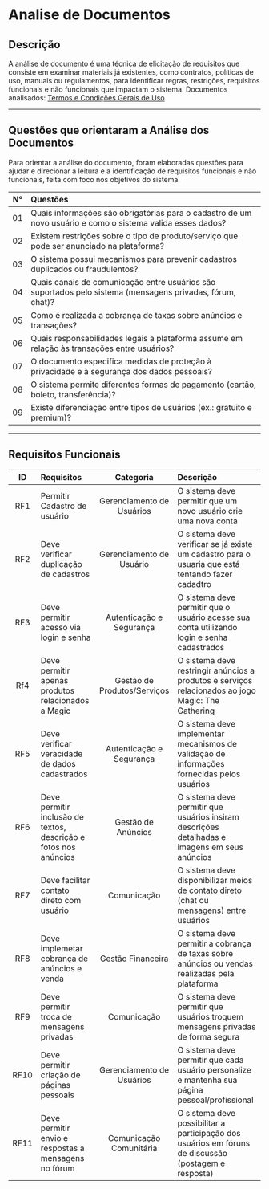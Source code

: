 # Analise de Documentos 

## Descrição 
A análise de documento é uma técnica de elicitação de requisitos que consiste em examinar materiais já existentes, como contratos, políticas de uso, manuais ou regulamentos, para identificar regras, restrições, requisitos funcionais e não funcionais que impactam o sistema.
Documentos analisados: [Termos e Condições Gerais de Uso](https://www.ligamagic.com.br/?view=contrato)

---
## Questões que orientaram a Análise dos Documentos
Para orientar a análise do documento, foram elaboradas questões para ajudar e direcionar a leitura e a identificação de requisitos funcionais e não funcionais, feita com foco nos objetivos do sistema.

| N°   | Questões                                                                                                   |
|:----:|:-----------------------------------------------------------------------------------------------------------|
|  01  | Quais informações são obrigatórias para o cadastro de um novo usuário e como o sistema valida esses dados? |
|  02  | Existem restrições sobre o tipo de produto/serviço que pode ser anunciado na plataforma?                   |
|  03  | O sistema possui mecanismos para prevenir cadastros duplicados ou fraudulentos?                            |
|  04  | Quais canais de comunicação entre usuários são suportados pelo sistema (mensagens privadas, fórum, chat)?  |
|  05  | Como é realizada a cobrança de taxas sobre anúncios e transações?                                          |
|  06  | Quais responsabilidades legais a plataforma assume em relação às transações entre usuários?                |
|  07  | O documento especifica medidas de proteção à privacidade e à segurança dos dados pessoais?                 |
|  08  | O sistema permite diferentes formas de pagamento (cartão, boleto, transferência)?                          |
|  09  | Existe diferenciação entre tipos de usuários (ex.: gratuito e premium)?                                    |


---
## Requisitos Funcionais 

| ID   | Requisitos                                                       |         Categoria           | Descrição                                                                                            |
|:----:|:-----------------------------------------------------------------|:---------------------------:|:-----------------------------------------------------------------------------------------------------|
| RF1  | Permitir Cadastro de usuário                                     |  Gerenciamento de Usuários  | O sistema deve permitir que um novo usuário crie uma nova conta                                      |
| RF2  | Deve verificar duplicação de cadastros                           |  Gerenciamento de Usuário   | O sistema deve verificar se já existe um cadastro para o usuaria que está tentando fazer cadadtro    |
| RF3  | Deve permitir acesso via login e senha                           |  Autenticação e Segurança   | O sistema deve permitir que o usuário acesse sua conta utilizando login e senha cadastrados          | | 
| Rf4  | Deve permitir apenas produtos relacionados a Magic               | Gestão de Produtos/Serviços | O sistema deve restringir anúncios a produtos e serviços relacionados ao jogo Magic: The Gathering   | |
| RF5  | Deve verificar veracidade de dados cadastrados                   |  Autenticação e Segurança   | O sistema deve implementar mecanismos de validação de informações fornecidas pelos usuários          | 
| RF6  | Deve permitir inclusão de textos, descrição e fotos nos anúncios |     Gestão de Anúncios      | O sistema deve permitir que usuários insiram descrições detalhadas e imagens em seus anúncios        |
| RF7  | Deve facilitar contato direto com usuário                        |         Comunicação         | O sistema deve disponibilizar meios de contato direto (chat ou mensagens) entre usuários             |
| RF8  | Deve implemetar cobrança de anúncios e venda                     |      Gestão Financeira      | O sistema deve permitir a cobrança de taxas sobre anúncios ou vendas realizadas pela plataforma      |
| RF9  | Deve permitir troca de mensagens privadas                        |         Comunicação         | O sistema deve permitir que usuários troquem mensagens privadas de forma segura                      |
| RF10 | Deve permitir criação de páginas pessoais                        |  Gerenciamento de Usuários  | O sistema deve permitir que cada usuário personalize e mantenha sua página pessoal/profissional      |
| RF11 | Deve permitir envio e respostas a mensagens no fórum             |   Comunicação Comunitária   | O sistema deve possibilitar a participação dos usuários em fóruns de discussão (postagem e resposta) |
 